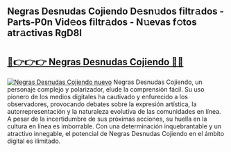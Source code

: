 ## Negras Desnudas Cojiendo D𝚎sn𝚞dos filtr𝚊dos - Parts-P0n Vid𝚎os filtr𝚊dos - N𝚞evas f𝚘tos atr𝚊ctivas RgD8l

# <h2><a href="http://mb0ozm.tromn.icu/?c=Negras+Desnudas+Cojiendo">🔗👉👉👉 Negras Desnudas Cojiendo 🔗🔗</a></h2>

[![Negras Desnudas Cojiendo nuevo](https://i.imgur.com/pEAQMta.gif)](http://mb0ozm.tromn.icu/?c=Negras+Desnudas+Cojiendo)
Negras Desnudas Cojiendo, un personaje complejo y polarizador, elude la comprensión fácil. Su uso pionero de los medios digitales ha cautivado y enfurecido a los observadores, provocando debates sobre la expresión artística, la autorrepresentación y la naturaleza evolutiva de las comunidades en línea. A pesar de la incertidumbre de sus próximas acciones, su huella en la cultura en línea es imborrable. Con una determinación inquebrantable y un atractivo innegable, el potencial de Negras Desnudas Cojiendo en el ámbito digital es ilimitado.
